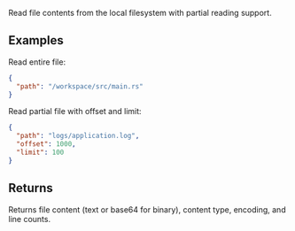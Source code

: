 Read file contents from the local filesystem with partial reading support.

## Examples

Read entire file:
```json
{
  "path": "/workspace/src/main.rs"
}
```

Read partial file with offset and limit:
```json
{
  "path": "logs/application.log",
  "offset": 1000,
  "limit": 100
}
```

## Returns

Returns file content (text or base64 for binary), content type, encoding, and line counts.
